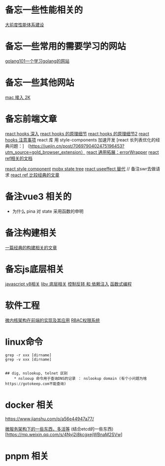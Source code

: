 # 备忘一些性能相关的

[大前度性能体系建设](https://mp.weixin.qq.com/s/gLVlCauJ3JbLxgrxFfZNXg)

# 备忘一些常用的需要学习的网站

[golang101一个学习golang的网站](https://github.com/golang101/golang101)


# 备忘一些其他网站
[mac 接入 2K](https://github.com/waydabber/BetterDummy)

# 备忘前端文章
[react hooks 深入](https://juejin.cn/post/6844904050236850184#heading-8)
[react hooks 的原理细节](https://juejin.cn/post/7033750813986324510?utm_source=gold_browser_extension)
[react hooks 的原理细节2](https://mp.weixin.qq.com/s/zhaVGY1yrQB1fECiQMntaQ)
[react hooks 注意事项](https://juejin.cn/post/7034695882347905060?utm_source=gold_browser_extension)
react 库 用 style-components 加速开发
[react 长列表优化的经典问题：] （https://juejin.cn/post/7069790402475196453?utm_source=gold_browser_extension）
[react 通用拓展：errorWrapper](https://zhuanlan.zhihu.com/p/102631339)
[react ref相关的文档](https://stackoverflow.com/questions/66664209/how-can-i-use-forwardref-in-react)


[react style component](https://zhuanlan.zhihu.com/p/28876652)
[mobx state tree](https://juejin.cn/post/6854573212953477134)
[react useeffect 替代](https://juejin.cn/post/7182110095554117692) // 备注swr去做请求
[react ref 比较经典的文章](https://mp.weixin.qq.com/s/SjNhubRxlPbPqpzqI7ZGmA)

# 备注vue3 相关的
 * 为什么 pina 对 state 采用函数的申明

# 备注构建相关
	
[一篇经典的构建相关的文章](https://segmentfault.com/a/1190000041726881)


# 备忘js底层相关
[javascript v8相关](https://zhuanlan.zhihu.com/p/368173959)
[libv 底层相关](https://zhuanlan.zhihu.com/p/361303238)
[控制反转 和 依赖注入](https://zhuanlan.zhihu.com/p/311184005)
[函数式编程](https://zhuanlan.zhihu.com/p/275686659)


# 软件工程
[微内核架构在前端的实现及其应用](https://juejin.cn/post/7163078031601303583) 
[RBAC权限系统](https://zhuanlan.zhihu.com/p/258734124)

# linux命令

	grep -r xxx [dirname]
	grep -v xxx [dirname]


	## dig, nslookup, telnet 区别
		* nslooup 命令用于查询DNS的记录 ： nslookup domain (有个小问题为啥 https://gotokeep.com不能查询)


# docker 相关

https://www.jianshu.com/p/a56e44947a77/

[微服务架构下的一些东西，多活等](https://juejin.cn/post/7176583732994768951)
(结合etcd的一些东西)[https://mp.weixin.qq.com/s/4Nyj2i8kcgxejWBnaM2SVw]

# pnpm 相关



